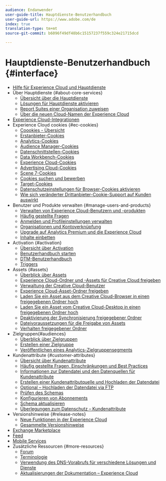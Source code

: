 ```yaml
---
audience: Endanwender
user-guide-title: Hauptdienste-Benutzerhandbuch
user-guide-url: https://www.adobe.com/de
index: true
translation-type: tm+mt
source-git-commit: b6096f49df48b6c15157237f559c324e21715dcd

---
```



# Hauptdienste-Benutzerhandbuch {#interface}

+ [Hilfe für Experience Cloud und Hauptdienste](experience-cloud.md)
+ Über Hauptdienste {#about-core-services}
   + [Übersicht über die Hauptdienste](core-services-landing.md)
   + [Lösungen für Hauptdienste aktivieren](core-services/core-services.md)
   + [Report Suites einer Organisation zuweisen](core-services/report-suite-mapping.md)
   + [Über die neuen Cloud-Namen der Experience Cloud](solutions-core-services.md)
+ [Experience Cloud-Integrationen](marketing-cloud-integrations.md)
+ Experience Cloud cookies {#ec-cookies}
   + [Coookies - Übersicht](cookies/cookies-privacy.md)
   + [Erstanbieter-Cookies](cookies/cookies-first-party.md)
   + [Analytics-Cookies](cookies/cookies-analytics.md)
   + [Audience Manager-Cookies](cookies/cookies-am.md)
   + [Datenschnittstellen-Cookies](cookies/cookies-dc.md)
   + [Data Workbench-Cookies](cookies/cookies-insight.md)
   + [Experience Cloud-Cookies](cookies/cookies-mc.md)
   + [Advertising Cloud-Cookies](cookies/cookies-advertising-cloud.md)
   + [Scene 7-Cookies](cookies/cookies-s7.md)
   + [Cookies suchen und bewerben](cookies/cookies-snp.md)
   + [Target-Cookies](cookies/cookies-target.md)
   + [Datenschutzeinstellungen für Browser-Cookies aktivieren](cookies/browser-cookie-settings.md)
   + [Wie sich veränderter Drittanbieter-Cookie-Support auf Kunden auswirkt](cookies/cookies-thirdparty.md)
+ Benutzer und Produkte verwalten {#manage-users-and-products}
   + [Verwalten von Experience Cloud-Benutzern und -produkten](admin-getting-started/admin-getting-started.md)
   + [Häufig gestellte Fragen](admin-getting-started/faq.md)
   + [Anmelden und Profileinstellungen verwalten](admin-getting-started/getting-started-experience-cloud.md)
   + [Organisationen und Kontoverknüpfung](admin-getting-started/organizations.md)
   + [Upgrade auf Analytics Premium und die Experience Cloud](admin-getting-started/upgrade-to-analytics-premium.md)
   + [Inhalte einbetten](admin-getting-started/oembed.md)
+ Activation {#activation}
   + [Übersicht über Activation](activation/activation.md)
   + [Benutzerhandbuch starten](https://docs.adobe.com/content/help/en/launch/using/overview.html)
   + [DTM-Benutzerhandbuch](https://docs.adobe.com/content/help/en/dtm/using/dtm-home.html)
   + [Triggers](activation/triggers.md)
+ Assets {#assets}
   + [Überblick über Assets](experience-cloud-assets/experience-cloud-assets.md)
   + [Experience Cloud-Ordner und -Assets für Creative Cloud freigeben](experience-cloud-assets/creative-cloud.md)
   + [Verwaltung der Creative Cloud-Benutzer](experience-cloud-assets/t-admin-add-cc-user.md)
   + [Experience Cloud-Asset-Ordner freigeben](experience-cloud-assets/t-share-creative-cloud.md)
   + [Laden Sie ein Asset aus dem Creative Cloud-Browser in einen freigegebenen Ordner hoch](experience-cloud-assets/t-upload-asset-cc.md)
   + [Laden Sie ein Asset vom Creative Cloud-Desktop in einen freigegebenen Ordner hoch](experience-cloud-assets/t-cc-asset-upload-thor.md)
   + [Deaktivierung der Synchronisierung freigegebener Ordner](experience-cloud-assets/t-disable-asset-sync.md)
   + [Dateivoraussetzungen für die Freigabe von Assets](experience-cloud-assets/assets-file-reqs.md)
   + [Verhalten freigegebener Ordner](experience-cloud-assets/asset-behavior.md)
+ Zielgruppen{#audiences}
   + [Überblick über Zielgruppen](audience-library/audience-library.md)
   + [Erstellen einer Zielgruppe](audience-library/t-audience-create.md)
   + [Veröffentlichen eines Analytics-Zielgruppensegments](audience-library/t-publish-audience-segment.md)
+ Kundenattribute {#customer-attributes}
   + [Übersicht über Kundenattribute](attributes/attributes.md)
   + [Häufig gestellte Fragen, Einschränkungen und Best Practices](attributes/faq-crs.md)
   + [Informationen zur Datendatei und den Datenquellen für Kundenattribute](attributes/crs-data-file.md)
   + [Erstellen einer Kundenattributquelle und Hochladen der Datendatei](attributes/t-crs-usecase.md)
   + [Optional – Hochladen der Datendatei via FTP](attributes/t-upload-attributes-ftp.md)
   + [Prüfen des Schemas](attributes/validate-schema.md)
   + [Konfigurieren von Abonnements](attributes/subscription.md)
   + [Schema aktualisieren](attributes/t-update-schema.md)
   + [Überlegungen zum Datenschutz – Kundenattribute](attributes/privacy-mac.md)
+ Versionshinweise {#release-notes}
   + [Neue Funktionen in der Experience Cloud](marketing-cloud-interface/marketing-cloud-interface.md)
   + [Gesammelte Versionshinweise](marketing-cloud-interface/release-notes.md)
+ [Exchange Marketplace](exchange.md)
+ [Feed](feed.md)
+ [Mobile Services](https://docs.adobe.com/content/help/en/mobile-services/using/home.html)
+ Zusätzliche Ressourcen {#more-resources}
   + [Forum](https://forums.adobe.com/community/experience-cloud)
   + [Terminologie](terms.md)
   + [Verwendung des DNS-Vorabrufs für verschiedene Lösungen und Dienste](dns-prefetch.md)
   + [Aktualisierungen der Dokumentation – Experience Cloud](doc-updates.md)
